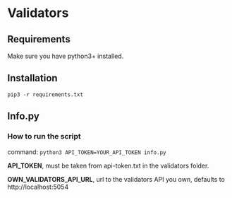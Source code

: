 # Validators

## Requirements

Make sure you have python3+ installed.

## Installation

`pip3 -r requirements.txt`

## Info.py

### How to run the script

command: `python3 API_TOKEN=YOUR_API_TOKEN info.py`

**API_TOKEN**, must be taken from api-token.txt in the validators folder.

**OWN_VALIDATORS_API_URL**, url to the validators API you own, defaults to http://localhost:5054
